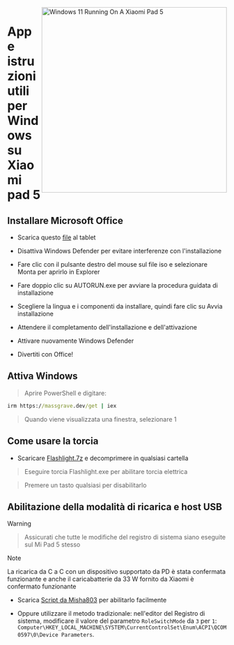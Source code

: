 <img align="right" src="https://raw.githubusercontent.com/erdilS/Port-Windows-11-Xiaomi-Pad-5/main/nabu.png" width="425" alt="Windows 11 Running On A Xiaomi Pad 5">

# App e istruzioni utili per Windows su Xiaomi pad 5

## Installare Microsoft Office

- Scarica questo [file](https://drive.google.com/file/d/1st8xVpxtJbe2GVTEZrC_RNumKllR97Hp/view?usp=sharing) al tablet
  
- Disattiva Windows Defender per evitare interferenze con l'installazione
  
- Fare clic con il pulsante destro del mouse sul file iso e selezionare Monta per aprirlo in Explorer

- Fare doppio clic su AUTORUN.exe per avviare la procedura guidata di installazione
  
- Scegliere la lingua e i componenti da installare, quindi fare clic su Avvia installazione
  
- Attendere il completamento dell'installazione e dell'attivazione

- Attivare nuovamente Windows Defender

- Divertiti con Office!

 ## Attiva Windows

> Aprire PowerShell e digitare: 

  ```cmd
irm https://massgrave.dev/get | iex 
```
> Quando viene visualizzata una finestra, selezionare 1


 ## Come usare la torcia

 - Scaricare [Flashlight.7z](https://github.com/erdilS/Port-Windows-11-Xiaomi-Pad-5/releases/download/1.0/flashlight_fix.7z) e decomprimere in qualsiasi cartella

> Eseguire torcia Flashlight.exe per abilitare torcia elettrica

> Premere un tasto qualsiasi per disabilitarlo

## Abilitazione della modalità di ricarica e host USB

> [!WARNING]

>  Assicurati che tutte le modifiche del registro di sistema siano eseguite sul Mi Pad 5 stesso

> [!NOTE]
> La ricarica da C a C con un dispositivo supportato da PD è stata confermata funzionante e anche il caricabatterie da 33 W fornito da Xiaomi è confermato funzionante

- Scarica [Script da Misha803](https://t.me/droidscripts/22) per abilitarlo facilmente
 
- Oppure utilizzare il metodo tradizionale: nell'editor del Registro di sistema, modificare il valore del parametro ```RoleSwitchMode``` da ```3``` per ```1```: ```Computer\HKEY_LOCAL_MACHINE\SYSTEM\CurrentControlSet\Enum\ACPI\QCOM0597\0\Device Parameters```. 

